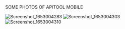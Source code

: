 SOME PHOTOS OF APITOOL MOBILE


![Screenshot_1653004283](https://user-images.githubusercontent.com/6251624/169422375-2fc85e5d-320b-43d7-b91b-feee033f5f7a.png=350x250)
![Screenshot_1653004303](https://user-images.githubusercontent.com/6251624/169422376-67ac7425-6998-4c1d-8bf7-a93dc8f2b505.png=350x250)
![Screenshot_1653004310](https://user-images.githubusercontent.com/6251624/169422378-762503c1-fc67-4e1f-ae05-562dc4072e29.png=350x250)


